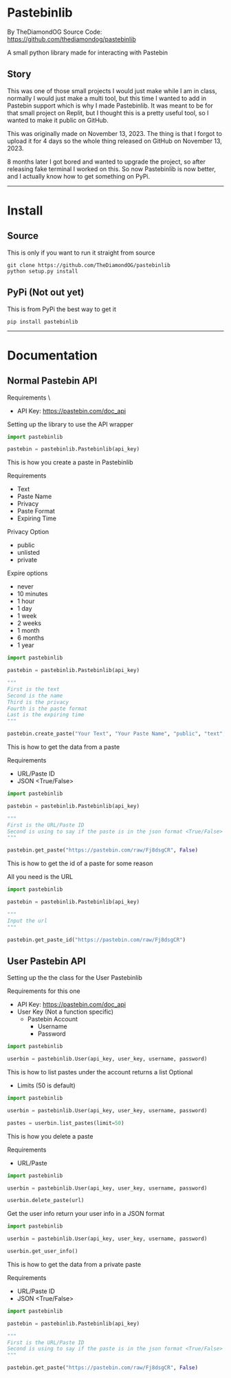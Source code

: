 # Pastebinlib
By TheDiamondOG
Source Code: https://github.com/thediamondog/pastebinlib

A small python library made for interacting with Pastebin

## Story
This was one of those small projects I would just make while I am in class, normally I would just make a multi tool, but this time I wanted to add in Pastebin support which is why I made Pastebinlib. It was meant to be for that small project on Replit, but I thought this is a pretty useful tool, so I wanted to make it public on GitHub.

This was originally made on November 13, 2023. The thing is that I forgot to upload it for 4 days so the whole thing released on GitHub on November 13, 2023.

8 months later I got bored and wanted to upgrade the project, so after releasing fake terminal I worked on this. So now Pastebinlib is now better, and I actually know how to get something on PyPi.
______________________________________________________
# Install

## Source
This is only if you want to run it straight from source
```shell
git clone https://github.com/TheDiamondOG/pastebinlib
python setup.py install
```
## PyPi (Not out yet)
This is from PyPi the best way to get it 
```shell
pip install pastebinlib
```
______________________________________________________
# Documentation
## Normal Pastebin API
Requirements \
- API Key: https://pastebin.com/doc_api

Setting up the library to use the API wrapper

```python
import pastebinlib

pastebin = pastebinlib.Pastebinlib(api_key)
```

This is how you create a paste in Pastebinlib

Requirements
- Text
- Paste Name
- Privacy
- Paste Format
- Expiring Time

Privacy Option
- public
- unlisted
- private

Expire options
- never
- 10 minutes
- 1 hour
- 1 day
- 1 week
- 2 weeks
- 1 month
- 6 months
- 1 year

```python
import pastebinlib

pastebin = pastebinlib.Pastebinlib(api_key)

"""
First is the text
Second is the name
Third is the privacy
Fourth is the paste format
Last is the expiring time
"""

pastebin.create_paste("Your Text", "Your Paste Name", "public", "text", "never")
```

This is how to get the data from a paste

Requirements
- URL/Paste ID
- JSON <True/False>

```python
import pastebinlib

pastebin = pastebinlib.Pastebinlib(api_key)

"""
First is the URL/Paste ID
Second is using to say if the paste is in the json format <True/False>
"""

pastebin.get_paste("https://pastebin.com/raw/Fj8dsgCR", False)
```

This is how to get the id of a paste for some reason

All you need is the URL

```python
import pastebinlib

pastebin = pastebinlib.Pastebinlib(api_key)

"""
Input the url
"""

pastebin.get_paste_id("https://pastebin.com/raw/Fj8dsgCR")
```

## User Pastebin API
Setting up the the class for the User Pastebinlib

Requirements for this one
- API Key: https://pastebin.com/doc_api
- User Key (Not a function specific)
	- Pastebin Account
		- Username
		- Password

```python
import pastebinlib

userbin = pastebinlib.User(api_key, user_key, username, password)
```

This is how to list pastes under the account returns a list
Optional
- Limits (50 is default)

```python
import pastebinlib

userbin = pastebinlib.User(api_key, user_key, username, password)

pastes = userbin.list_pastes(limit=50)
```

This is how you delete a paste

Requirements
- URL/Paste

```python
import pastebinlib

userbin = pastebinlib.User(api_key, user_key, username, password)

userbin.delete_paste(url)
```

Get the user info return your user info in a JSON format

```python
import pastebinlib

userbin = pastebinlib.User(api_key, user_key, username, password)

userbin.get_user_info()
```

This is how to get the data from a private paste

Requirements
- URL/Paste ID
- JSON <True/False>

```python
import pastebinlib

pastebin = pastebinlib.Pastebinlib(api_key)

"""
First is the URL/Paste ID
Second is using to say if the paste is in the json format <True/False>
"""

pastebin.get_paste("https://pastebin.com/raw/Fj8dsgCR", False)
```
